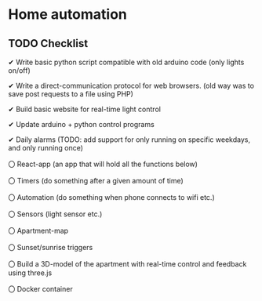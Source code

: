 # Home automation

## TODO Checklist

✔ Write basic python script compatible with old arduino code (only lights on/off)

✔ Write a direct-communication protocol for web browsers. (old way was to save post requests to a file using PHP)

✔ Build basic website for real-time light control

✔ Update arduino + python control programs

✔ Daily alarms (TODO: add support for only running on specific weekdays, and only running once)

〇 React-app (an app that will hold all the functions below)
  
〇 Timers (do something after a given amount of time)
  
〇 Automation (do something when phone connects to wifi etc.)

〇 Sensors (light sensor etc.)

〇 Apartment-map

〇 Sunset/sunrise triggers

〇 Build a 3D-model of the apartment with real-time control and feedback using three.js

〇 Docker container
